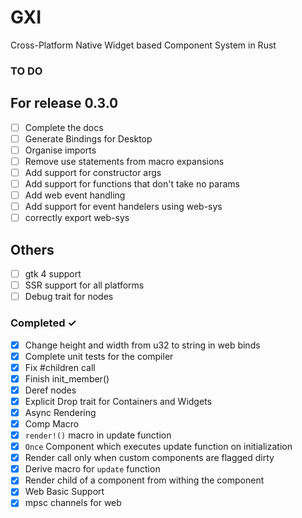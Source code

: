 # GXI

Cross-Platform Native Widget based Component System in Rust

### TO DO

## For release 0.3.0

- [ ] Complete the docs
- [ ] Generate Bindings for Desktop
- [ ] Organise imports
- [ ] Remove use statements from macro expansions
- [ ] Add support for constructor args
- [ ] Add support for functions that don't take no params
- [ ] Add web event handling
- [ ] Add support for event handelers using web-sys
- [ ] correctly export web-sys

## Others

- [ ] gtk 4 support
- [ ] SSR support for all platforms
- [ ] Debug trait for nodes

### Completed ✓

- [X] Change height and width from u32 to string in web binds
- [X] Complete unit tests for the compiler
- [X] Fix #children call
- [X] Finish init_member()
- [X] Deref nodes
- [X] Explicit Drop trait for Containers and Widgets
- [x] Async Rendering
- [x] Comp Macro
- [x] `render!()` macro in update function
- [x] `Once` Component which executes update function on initialization
- [x] Render call only when custom components are flagged dirty
- [x] Derive macro for `update` function
- [x] Render child of a component from withing the component
- [X] Web Basic Support
- [X] mpsc channels for web
